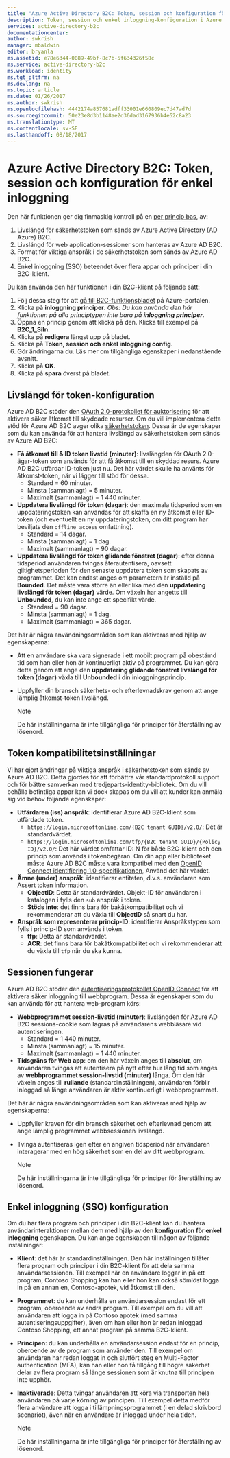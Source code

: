 ```yaml
---
title: "Azure Active Directory B2C: Token, session och konfiguration för enkel inloggning | Microsoft Docs"
description: Token, session och enkel inloggning-konfiguration i Azure Active Directory B2C
services: active-directory-b2c
documentationcenter: 
author: swkrish
manager: mbaldwin
editor: bryanla
ms.assetid: e78e6344-0089-49bf-8c7b-5f634326f58c
ms.service: active-directory-b2c
ms.workload: identity
ms.tgt_pltfrm: na
ms.devlang: na
ms.topic: article
ms.date: 01/26/2017
ms.author: swkrish
ms.openlocfilehash: 4442174a857681adff33001e660809ec7d47ad7d
ms.sourcegitcommit: 50e23e8d3b1148ae2d36dad3167936b4e52c8a23
ms.translationtype: MT
ms.contentlocale: sv-SE
ms.lasthandoff: 08/18/2017
---
```

# <a name="azure-active-directory-b2c-token-session-and-single-sign-on-configuration"></a>Azure Active Directory B2C: Token, session och konfiguration för enkel inloggning
Den här funktionen ger dig finmaskig kontroll på en [per princip bas](active-directory-b2c-reference-policies.md), av:

1. Livslängd för säkerhetstoken som sänds av Azure Active Directory (AD Azure) B2C.
2. Livslängd för web application-sessioner som hanteras av Azure AD B2C.
3. Format för viktiga anspråk i de säkerhetstoken som sänds av Azure AD B2C.
4. Enkel inloggning (SSO) beteendet över flera appar och principer i din B2C-klient.

Du kan använda den här funktionen i din B2C-klient på följande sätt:

1. Följ dessa steg för att [gå till B2C-funktionsbladet](active-directory-b2c-app-registration.md#navigate-to-b2c-settings) på Azure-portalen.
2. Klicka på **inloggning principer**. *Obs: Du kan använda den här funktionen på alla principtypen inte bara på **inloggning principer***.
3. Öppna en princip genom att klicka på den. Klicka till exempel på **B2C_1_SiIn**.
4. Klicka på **redigera** längst upp på bladet.
5. Klicka på **Token, session och enkel inloggning config**.
6. Gör ändringarna du. Läs mer om tillgängliga egenskaper i nedanstående avsnitt.
7. Klicka på **OK**.
8. Klicka på **spara** överst på bladet.

## <a name="token-lifetimes-configuration"></a>Livslängd för token-konfiguration
Azure AD B2C stöder den [OAuth 2.0-protokollet för auktorisering](active-directory-b2c-reference-protocols.md) för att aktivera säker åtkomst till skyddade resurser. Om du vill implementera detta stöd för Azure AD B2C avger olika [säkerhetstoken](active-directory-b2c-reference-tokens.md). Dessa är de egenskaper som du kan använda för att hantera livslängd av säkerhetstoken som sänds av Azure AD B2C:

* **Få åtkomst till & ID token livstid (minuter)**: livslängden för OAuth 2.0-ägar-token som används för att få åtkomst till en skyddad resurs. Azure AD B2C utfärdar ID-token just nu. Det här värdet skulle ha använts för åtkomst-token, när vi lägger till stöd för dessa.
  * Standard = 60 minuter.
  * Minsta (sammanlagt) = 5 minuter.
  * Maximalt (sammanlagt) = 1 440 minuter.
* **Uppdatera livslängd för token (dagar)**: den maximala tidsperiod som en uppdateringstoken kan användas för att skaffa en ny åtkomst eller ID-token (och eventuellt en ny uppdateringstoken, om ditt program har beviljats den `offline_access` omfattning).
  * Standard = 14 dagar.
  * Minsta (sammanlagt) = 1 dag.
  * Maximalt (sammanlagt) = 90 dagar.
* **Uppdatera livslängd för token glidande fönstret (dagar)**: efter denna tidsperiod användaren tvingas återautentisera, oavsett giltighetsperioden för den senaste uppdatera token som skapats av programmet. Det kan endast anges om parametern är inställd på **Bounded**. Det måste vara större än eller lika med den **uppdatering livslängd för token (dagar)** värde. Om växeln har angetts till **Unbounded**, du kan inte ange ett specifikt värde.
  * Standard = 90 dagar.
  * Minsta (sammanlagt) = 1 dag.
  * Maximalt (sammanlagt) = 365 dagar.

Det här är några användningsområden som kan aktiveras med hjälp av egenskaperna:

* Att en användare ska vara signerade i ett mobilt program på obestämd tid som han eller hon är kontinuerligt aktiv på programmet. Du kan göra detta genom att ange den **uppdatering glidande fönstret livslängd för token (dagar)** växla till **Unbounded** i din inloggningsprincip.
* Uppfyller din bransch säkerhets- och efterlevnadskrav genom att ange lämplig åtkomst-token livslängd.

    > [!NOTE]
    > De här inställningarna är inte tillgängliga för principer för återställning av lösenord.
    > 
    > 

## <a name="token-compatibility-settings"></a>Token kompatibilitetsinställningar
Vi har gjort ändringar på viktiga anspråk i säkerhetstoken som sänds av Azure AD B2C. Detta gjordes för att förbättra vår standardprotokoll support och för bättre samverkan med tredjeparts-identity-bibliotek. Om du vill behålla befintliga appar kan vi dock skapas om du vill att kunder kan anmäla sig vid behov följande egenskaper:

* **Utfärdaren (iss) anspråk**: identifierar Azure AD B2C-klient som utfärdade token.
  * `https://login.microsoftonline.com/{B2C tenant GUID}/v2.0/`: Det är standardvärdet.
  * `https://login.microsoftonline.com/tfp/{B2C tenant GUID}/{Policy ID}/v2.0/`: Det här värdet omfattar ID: N för både B2C-klient och den princip som används i tokenbegäran. Om din app eller biblioteket måste Azure AD B2C måste vara kompatibel med den [OpenID Connect identifiering 1.0-specifikationen](http://openid.net/specs/openid-connect-discovery-1_0.html), Använd det här värdet.
* **Ämne (under) anspråk**: identifierar entiteten, d.v.s. användaren som Assert token information.
  * **ObjectID**: Detta är standardvärdet. Objekt-ID för användaren i katalogen i fylls den `sub` anspråk i token.
  * **Stöds inte**: det finns bara för bakåtkompatibilitet och vi rekommenderar att du växla till **ObjectID** så snart du har.
* **Anspråk som representerar princip-ID**: identifierar Anspråkstypen som fylls i princip-ID som används i token.
  * **tfp**: Detta är standardvärdet.
  * **ACR**: det finns bara för bakåtkompatibilitet och vi rekommenderar att du växla till `tfp` när du ska kunna.

## <a name="session-behavior"></a>Sessionen fungerar
Azure AD B2C stöder den [autentiseringsprotokollet OpenID Connect](active-directory-b2c-reference-oidc.md) för att aktivera säker inloggning till webbprogram. Dessa är egenskaper som du kan använda för att hantera web-program körs:

* **Webbprogrammet session-livstid (minuter)**: livslängden för Azure AD B2C sessions-cookie som lagras på användarens webbläsare vid autentiseringen.
  * Standard = 1 440 minuter.
  * Minsta (sammanlagt) = 15 minuter.
  * Maximalt (sammanlagt) = 1 440 minuter.
* **Tidsgräns för Web app**: om den här växeln anges till **absolut**, om användaren tvingas att autentisera på nytt efter hur lång tid som anges av **webbprogrammet session-livstid (minuter)** långa. Om den här växeln anges till **rullande** (standardinställningen), användaren förblir inloggad så länge användaren är aktiv kontinuerligt i webbprogrammet.

Det här är några användningsområden som kan aktiveras med hjälp av egenskaperna:

* Uppfyller kraven för din bransch säkerhet och efterlevnad genom att ange lämplig programmet webbsessionen livslängd.
* Tvinga autentiseras igen efter en angiven tidsperiod när användaren interagerar med en hög säkerhet som en del av ditt webbprogram. 

    > [!NOTE]
    > De här inställningarna är inte tillgängliga för principer för återställning av lösenord.
    > 
    > 

## <a name="single-sign-on-sso-configuration"></a>Enkel inloggning (SSO) konfiguration
Om du har flera program och principer i din B2C-klient kan du hantera användarinteraktioner mellan dem med hjälp av den **konfiguration för enkel inloggning** egenskapen. Du kan ange egenskapen till någon av följande inställningar:

* **Klient**: det här är standardinställningen. Den här inställningen tillåter flera program och principer i din B2C-klient för att dela samma användarsessionen. Till exempel när en användare loggar in på ett program, Contoso Shopping kan han eller hon kan också sömlöst logga in på en annan en, Contoso-apotek, vid åtkomst till den.
* **Programmet**: du kan underhålla en användarsession endast för ett program, oberoende av andra program. Till exempel om du vill att användaren att logga in på Contoso apotek (med samma autentiseringsuppgifter), även om han eller hon är redan inloggad Contoso Shopping, ett annat program på samma B2C-klient. 
* **Principen**: du kan underhålla en användarsession endast för en princip, oberoende av de program som använder den. Till exempel om användaren har redan loggat in och slutfört steg en Multi-Factor authentication (MFA), kan han eller hon få tillgång till högre säkerhet delar av flera program så länge sessionen som är knutna till principen inte upphör.
* **Inaktiverade**: Detta tvingar användaren att köra via transporten hela användaren på varje körning av principen. Till exempel detta medför flera användare att logga i tillämpningsprogrammet (i en delad skrivbord scenariot), även när en användare är inloggad under hela tiden.

    > [!NOTE]
    > De här inställningarna är inte tillgängliga för principer för återställning av lösenord.
    > 
    > 

